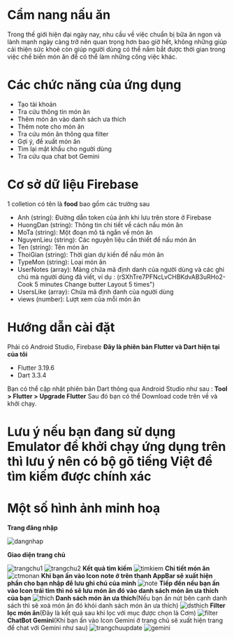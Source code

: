 # Cẩm nang nấu ăn

Trong thế giới hiện đại ngày nay, nhu cầu về việc chuẩn bị bữa ăn ngon và lành mạnh ngày càng trở nên quan trọng hơn bao giờ hết, không những giúp cải thiện sức khoẻ còn giúp người dùng có thể nắm bắt được thời gian trong việc chế biến món ăn để có thể làm những công việc khác.


# Các chức năng của ứng dụng
- Tạo tài khoản
- Tra cứu thông tin món ăn
- Thêm món ăn vào danh sách ưa thích
- Thêm note cho món ăn
- Tra cứu món ăn thông qua filter
- Gợi ý, đề xuất món ăn 
- Tìm lại mật khẩu cho người dùng
- Tra cứu qua chat bot Gemini
# Cơ sở dữ liệu Firebase
 1 colletion có tên là **food** bao gồm các trường sau
- Anh (string): Đường dẫn token của ảnh khi lưu trên store ở Firebase
- HuongDan (string): Thông tin chi tiết về cách nấu món ăn
- MoTa (string): Một đoạn mô tả ngắn về món ăn
- NguyenLieu (string): Các nguyên liệu cần thiết để nấu món ăn
- Ten (string): Tên món ăn
- ThoiGian (string): Thời gian dự kiến để nấu món ăn
- TypeMon (string): Loại món ăn
- UserNotes (array): Mảng chứa mã định danh của người dùng và các ghi chú mà người dùng đã viết, ví dụ : (rSXhTre7PFNcLvCHBKdvAB3uRHo2-Cook 5 minutes Change butter Layout 5 times")
- UsersLike (array): Chứa mã định danh của người dùng
- views (number): Lượt xem của mỗi món ăn
# Hướng dẫn cài đặt
Phải có Android Studio, Firebase
**Đây là phiên bản Flutter và Dart hiện tại của tôi**
- Flutter 3.19.6  
- Dart 3.3.4 

Bạn có thể cập nhật phiên bản Dart thông qua Android Studio như sau : **Tool > Flutter > Upgrade Flutter**
Sau đó bạn có thể Download code trên về và khởi chạy.
# Lưu ý nếu bạn đang sử dụng Emulator để khởi chạy ứng dụng trên thì lưu ý nên có bộ gõ tiếng Việt để tìm kiếm được chính xác
# Một số hình ảnh minh hoạ
**Trang đăng nhập**

![dangnhap](https://firebasestorage.googleapis.com/v0/b/camnangnauan-edaf6.appspot.com/o/dangnhap.png?alt=media&token=825944ae-4687-4c53-8493-cc8c2a42ed3c)

**Giao diện trang chủ**

![trangchu1](https://firebasestorage.googleapis.com/v0/b/camnangnauan-edaf6.appspot.com/o/trangchu1.png?alt=media&token=8fdf344f-52a0-401c-b3e0-474ee72ae8e1)
![trangchu2](https://firebasestorage.googleapis.com/v0/b/camnangnauan-edaf6.appspot.com/o/trangchu2.png?alt=media&token=8405cae6-4345-479e-8e1a-6327784236ec)
**Kết quả tìm kiếm**
![timkiem](https://firebasestorage.googleapis.com/v0/b/camnangnauan-edaf6.appspot.com/o/timkiem.png?alt=media&token=529e026a-9fe2-46dc-85c4-b6306f157a36)
**Chi tiết món ăn**
![ctmonan](https://firebasestorage.googleapis.com/v0/b/camnangnauan-edaf6.appspot.com/o/chitietmonan.png?alt=media&token=6e3784f8-fbe0-4867-b1f0-fdb2a2bc424b)
**Khi bạn ấn vào Icon note ở trên thanh AppBar sẽ xuất hiện phần cho bạn nhập để lưu ghi chú của mình**
![note](https://firebasestorage.googleapis.com/v0/b/camnangnauan-edaf6.appspot.com/o/takenote.png?alt=media&token=45531aa1-d009-4d0f-9b02-e43bcb3dbe6c)
**Tiếp đến nếu bạn ấn vào Icon trái tim thì nó sẽ lưu món ăn đó vào danh sách món ăn ưa thích của bạn**
![thich](https://firebasestorage.googleapis.com/v0/b/camnangnauan-edaf6.appspot.com/o/thich.png?alt=media&token=07a59898-e296-4bac-8940-c864f79f76a0)
**Danh sách món ăn ưa thích**(Nếu bạn ấn nút bên cạnh danh sách thì sẽ xoá món ăn đó khỏi danh sách món ăn ưa thích)
![dsthich](https://firebasestorage.googleapis.com/v0/b/camnangnauan-edaf6.appspot.com/o/dsthich.png?alt=media&token=6b4dd416-bbff-4436-8579-abd4b6893f5d)
**Filter lọc món ăn**(Đây là kết quả sau khi lọc với mục được chọn là Cơm)
![filter](https://firebasestorage.googleapis.com/v0/b/camnangnauan-edaf6.appspot.com/o/filter.png?alt=media&token=1ebdcab5-b506-4d05-ba64-bd2dae039985)
**ChatBot Gemini**(Khi bạn ấn vào Icon Gemini ở trang chủ sẽ xuất hiện trang để chat với Gemini như sau)
![trangchuupdate](https://firebasestorage.googleapis.com/v0/b/camnangnauan-edaf6.appspot.com/o/trangchuupdate.png?alt=media&token=e00c26fc-2f8c-4f07-a1ae-c6e1587607f7)
![gemini](https://firebasestorage.googleapis.com/v0/b/camnangnauan-edaf6.appspot.com/o/gemini.png?alt=media&token=1ea10cc6-02e4-4216-a470-250138e73051)

